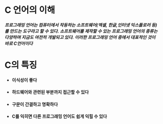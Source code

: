 # C 언어의 이해

##### 프로그래밍 언어는 컴퓨터에서 작동하는 소프트웨어(엑셀, 한글,인터넷 익스플로러 등)를 만드는 도구라고 할 수 있다. 소프트웨어를 제작할 수 있는 프로그래밍 언어의 종류는 다양하며 지금도 여전히 개발되고 있다. 이러한 프로그래밍 언어 중에서 대표적인 것이 바로 C언어이다

# C의 특징

- #### 이식성이 좋다

- #### 하드웨어와 관련된 부분까지 접근할 수 있다

- #### 구문이 간결하고 명확하다

- #### C를 익히면 다른 프로그래밍 언어도 쉽게 익힐 수 있다

  [출처]: C언어forBeginner	"우재남 지음"

  

  
